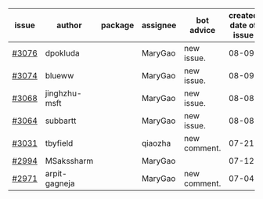 | issue | author | package | assignee | bot advice | created date of issue | target release date | date from target |
| ------ | ------ | ------ | ------ | ------ | ------ | ------ | :-----: |
| [#3076](https://github.com/Azure/sdk-release-request/issues/3076) | dpokluda |  | MaryGao | new issue. | 08-09 | 08-23 |  |
| [#3074](https://github.com/Azure/sdk-release-request/issues/3074) | blueww |  | MaryGao | new issue. | 08-09 | 08-23 |  |
| [#3068](https://github.com/Azure/sdk-release-request/issues/3068) | jinghzhu-msft |  | MaryGao | new issue. | 08-08 | 08-23 |  |
| [#3064](https://github.com/Azure/sdk-release-request/issues/3064) | subbartt |  | MaryGao | new issue. | 08-08 | 08-22 |  |
| [#3031](https://github.com/Azure/sdk-release-request/issues/3031) | tbyfield |  | qiaozha | new comment. | 07-21 | 08-03 |  |
| [#2994](https://github.com/Azure/sdk-release-request/issues/2994) | MSakssharm |  | MaryGao |  | 07-12 | 07-26 |  |
| [#2971](https://github.com/Azure/sdk-release-request/issues/2971) | arpit-gagneja |  | MaryGao | new comment. | 07-04 | 09-30 |  |
